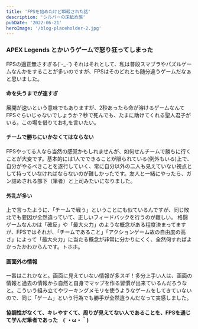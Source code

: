 ```yaml
---
title: 'FPSを始めたけど瞬殺された話'
description: 'シルバーの床舐め族'
pubDate: '2022-06-21'
heroImage: '/blog-placeholder-2.jpg'
---
```


### APEX Legends とかいうゲームで怒り狂ってしまった

FPSの適正無さすぎる(´･_･`)
それはそれとして、私は普段スマブラやパズルゲームなんかをすることが多いのですが、FPSはそのどれとも随分違うゲームだなぁと思いました。

#### 命を失うまでが速すぎ

展開が速いという意味でもありますが、2秒あったら命が溶けるゲームなんてFPSぐらいじゃないでしょうか？秒で死んでも、たまに助けてくれる聖人君子がいる。この場を借りてお礼を言いたい。

#### チームで勝ちにいかなくてはならない

FPSやってる人なら当然の感覚かもしれませんが、如何せんチームで勝ちに行くことが大変です。基本的には1人でできることが限られている(例外もいる)上で、自分がやるべきことを遂行していく、常に自分以外の二人も見えていない視点として持っていなければならないのが難しかったです。友人と一緒にやったら、ガン詰めされる部下（筆者）と上司みたいになりました。

#### 外乱が多い

上で言ったように、「チームで戦う」ということにも似ているんですが、同じ敗北でも要因が全然違っていて、正しいフィードバックを行うのが難しい。
格闘ゲームなんかは「確反」や「最大火力」のような概念がある程度決まってますが、FPSではそれが、「チームであること」「アクションゲーム故の自由度の高さ」によって「最大火力」に当たる概念が非常に分かりにくく、全然何すればよかったかわからんです。トホホ。

#### 画面外の情報
一番はこれかなと。画面に見えていない情報が多スギ！多分上手い人は、画面の情報と過去の情報から自然と自身でマップを作る習慣が出来ているんだろうなと。こういう組み立てやワーキングメモリを使うようなゲームをしてきていないので、同じ「ゲーム」という行為でも勝手が全然違うんだなって実感しました。

#### 協調性がなくて、キレやすくて、周りが見えてない人であることを、FPSを通じて学んだ筆者であった　(´・ω・｀)